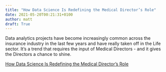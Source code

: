 ```yaml
---
title: "How Data Science Is Redefining the Medical Director’s Role"
date: 2021-05-20T00:21:31+0100
author: matt
draft: True
---
```

Data analytics projects have become increasingly common across the insurance industry in the last few years and have really taken off in the Life sector. It’s a trend that requires the input of Medical Directors - and it gives the Directors a chance to shine.

[ How Data Science Is Redefining the Medical Director’s Role ]( https://www.genre.com/knowledge/blog/how-data-science-is-redefining-the-medical-directors-role-en.html )
